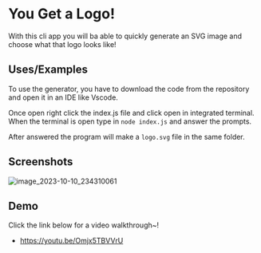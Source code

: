 # You Get a Logo!

With this cli app you will ba able to quickly generate an SVG image and choose what that logo looks like!
## Uses/Examples
To use the generator, you have to download the code from the repository and open it in an IDE like Vscode.

Once open right click the index.js file and click open in integrated terminal. When the terminal is open type in `node index.js` and answer the prompts. 

After answered the program will make a `logo.svg` file in the same folder.


## Screenshots

![image_2023-10-10_234310061](https://github.com/TheMikal/You_get_a_logo/assets/131578548/c3ca5bd3-4ccb-445f-8bb2-6c16462b5c8d)
## Demo

Click the link below for a video walkthrough~!

- https://youtu.be/Omjx5TBVVrU


